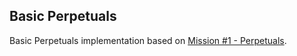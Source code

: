 ## Basic Perpetuals
Basic Perpetuals implementation based on [Mission #1 - Perpetuals](https://guardianaudits.notion.site/Mission-1-Perpetuals-028ca44faa264d679d6789d5461cfb13).